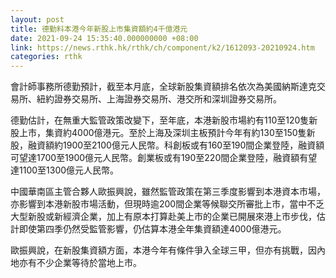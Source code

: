 ```yaml
---
layout: post
title: 德勤料本港今年新股上市集資額約4千億港元
date: 2021-09-24 15:35:40.000000000 +08:00
link: https://news.rthk.hk/rthk/ch/component/k2/1612093-20210924.htm
categories: rthk
---
```


會計師事務所德勤預計，截至本月底，全球新股集資額排名依次為美國納斯達克交易所、紐約證券交易所、上海證券交易所、港交所和深圳證券交易所。

德勤估計，在無重大監管政策改變下，至年底，本港新股市場約有110至120隻新股上市，集資約4000億港元。至於上海及深圳主板預計今年有約130至150隻新股，融資額約1900至2100億元人民幣。科創板或有160至190間企業登陸，融資額可望達1700至1900億元人民幣。創業板或有190至220間企業登陸，融資額有望達1100至1300億元人民幣。

中國華南區主管合夥人歐振興說，雖然監管政策在第三季度影響到本港資本市場，亦影響到本港新股市場活動，但現時逾200間企業等候聯交所審批上市，當中不乏大型新股或新經濟企業，加上有原本打算赴美上市的企業已開展來港上市步伐，估計即使第四季仍然受監管影響，仍估算本港全年集資額達4000億港元。

歐振興說，在新股集資額方面，本港今年有條件爭入全球三甲，但亦有挑戰，因內地亦有不少企業等待於當地上市。
